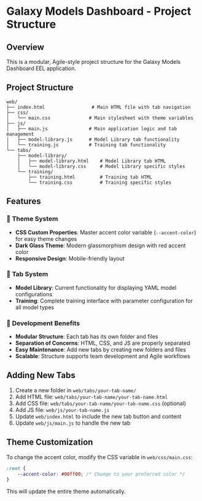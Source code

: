 # Galaxy Models Dashboard - Project Structure

## Overview
This is a modular, Agile-style project structure for the Galaxy Models Dashboard EEL application.

## Project Structure
```
web/
├── index.html                 # Main HTML file with tab navigation
├── css/
│   └── main.css              # Main stylesheet with theme variables
├── js/
│   ├── main.js               # Main application logic and tab management
│   ├── model-library.js      # Model Library tab functionality
│   └── training.js           # Training tab functionality
└── tabs/
    ├── model-library/
    │   ├── model-library.html    # Model Library tab HTML
    │   └── model-library.css     # Model Library specific styles
    └── training/
        ├── training.html         # Training tab HTML
        └── training.css          # Training specific styles
```

## Features

### 🎨 **Theme System**
- **CSS Custom Properties**: Master accent color variable (`--accent-color`) for easy theme changes
- **Dark Glass Theme**: Modern glassmorphism design with red accent color
- **Responsive Design**: Mobile-friendly layout

### 📱 **Tab System**
- **Model Library**: Current functionality for displaying YAML model configurations
- **Training**: Complete training interface with parameter configuration for all model types

### 🔧 **Development Benefits**
- **Modular Structure**: Each tab has its own folder and files
- **Separation of Concerns**: HTML, CSS, and JS are properly separated
- **Easy Maintenance**: Add new tabs by creating new folders and files
- **Scalable**: Structure supports team development and Agile workflows

## Adding New Tabs

1. Create a new folder in `web/tabs/your-tab-name/`
2. Add HTML file: `web/tabs/your-tab-name/your-tab-name.html`
3. Add CSS file: `web/tabs/your-tab-name/your-tab-name.css` (optional)
4. Add JS file: `web/js/your-tab-name.js`
5. Update `web/index.html` to include the new tab button and content
6. Update `web/js/main.js` to handle the new tab

## Theme Customization

To change the accent color, modify the CSS variable in `web/css/main.css`:

```css
:root {
    --accent-color: #00ff00; /* Change to your preferred color */
}
```

This will update the entire theme automatically.
